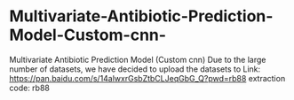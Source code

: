 # Multivariate-Antibiotic-Prediction-Model-Custom-cnn-
Multivariate Antibiotic Prediction Model (Custom cnn)
Due to the large number of datasets, we have decided to upload the datasets to
Link: https://pan.baidu.com/s/14alwxrGsbZtbCLJeqGbG_Q?pwd=rb88 extraction code: rb88
